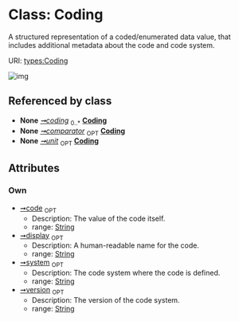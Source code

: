 
# Class: Coding


A structured representation of a coded/enumerated data value, that includes additional metadata about the code and code system.

URI: [types:Coding](https://example.org/ccdh/datatypes/Coding)


![img](http://yuml.me/diagram/nofunky;dir:TB/class/[CodeableConcept]++-%20coding%200..*>[Coding&#124;code:string%20%3F;display:string%20%3F;system:string%20%3F;version:string%20%3F],[Quantity]++-%20comparator%200..1>[Coding],[Quantity]++-%20unit%200..1>[Coding],[Quantity],[CodeableConcept])

## Referenced by class

 *  **None** *[➞coding](../slots/codeableConcept__coding.md)*  <sub>0..*</sub>  **[Coding](../classes/Coding.md)**
 *  **None** *[➞comparator](../slots/quantity__comparator.md)*  <sub>OPT</sub>  **[Coding](../classes/Coding.md)**
 *  **None** *[➞unit](../slots/quantity__unit.md)*  <sub>OPT</sub>  **[Coding](../classes/Coding.md)**

## Attributes


### Own

 * [➞code](../slots/coding__code.md)  <sub>OPT</sub>
     * Description: The value of the code itself.
     * range: [String](../types/String.md)
 * [➞display](../slots/coding__display.md)  <sub>OPT</sub>
     * Description: A human-readable name for the code.
     * range: [String](../types/String.md)
 * [➞system](../slots/coding__system.md)  <sub>OPT</sub>
     * Description: The code system where the code is defined.
     * range: [String](../types/String.md)
 * [➞version](../slots/coding__version.md)  <sub>OPT</sub>
     * Description: The version of the code system.
     * range: [String](../types/String.md)
